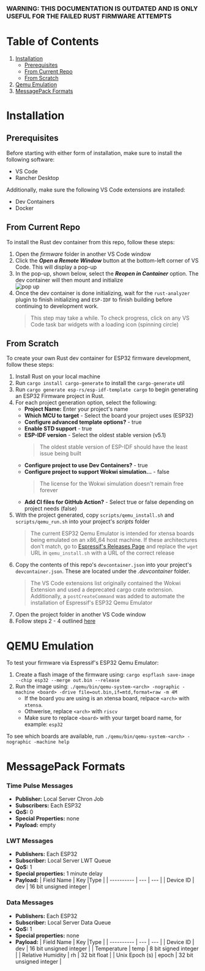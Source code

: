 ### WARNING: THIS DOCUMENTATION IS OUTDATED AND IS ONLY USEFUL FOR THE FAILED RUST FIRMWARE ATTEMPTS

# Table of Contents
1. [Installation](#installation)
    - [Prerequisites](#prerequisites)
    - [From Current Repo](#from-current-repo)
    - [From Scratch](#from-scratch)
2. [Qemu Emulation](#qemu-emulation)
3. [MessagePack Formats](#messagepack-formats)

# Installation
## Prerequisites
Before starting with either form of installation, make sure to install the following software:
- VS Code
- Rancher Desktop

Additionally, make sure the following VS Code extensions are installed:
- Dev Containers 
- Docker

## From Current Repo
To install the Rust dev container from this repo, follow these steps:
1. Open the *firmware* folder in another VS Code window
2. Click the ***Open a Remote Window*** button at the bottom-left corner of VS Code. This will display a pop-up
3. In the pop-up, shown below, select the ***Reopen in Container*** option. The dev container will then mount and initialize   
    ![pop up](./pics/pop-up.png)
4. Once the dev container is done initializing, wait for the `rust-analyzer` plugin to finish initializing and `ESP-IDF` to finish building before continuing to development work. 
    > This step may take a while. To check progress, click on any VS Code task bar widgets with a loading icon (spinning circle)

## From Scratch
To create your own Rust dev container for ESP32 firmware development, follow these steps:
1. Install Rust on your local machine
2. Run `cargo install cargo-generate` to install the `cargo-generate` util
3. Run `cargo generate esp-rs/esp-idf-template cargo` to begin generating an ESP32 Firmware project in Rust. 
4. For each project generation option, select the following:
    - **Project Name:** Enter your project's name
    - **Which MCU to target** - Select the board your project uses (ESP32)
    - **Configure advanced template options?** - true
    - **Enable STD support** - true
    - **ESP-IDF version** - Select the oldest stable version (v5.1) 
        > The oldest stable version of ESP-IDF should have the least issue being built
    - **Configure project to use Dev Containers?** - true
    - **Configure project to support Wokwi simulation...** - false
        > The license for the Wokwi simulation doesn't remain free forever
    - **Add CI files for GitHub Action?** - Select true or false depending on project needs (false)
5. With the project generated, copy `scripts/qemu_install.sh` and `scripts/qemu_run.sh` into your project's *scripts* folder
    > The current ESP32 Qemu Emulator is intended for xtensa boards being emulated on an x86_64 host machine. If these architectures don't match, go to [Espressif's Releases Page](https://github.com/espressif/qemu/releases) and replace the `wget` URL in `qemu_install.sh` with a URL of the correct release
6. Copy the contents of this repo's `devcontainer.json` into your project's `devcontainer.json`. These are located under the *.devcontainer* folder.
    > The VS Code extensions list originally contained the Wokwi Extension and used a deprecated cargo crate extension. Additionally, a `postCreateCommand` was added to automate the installation of Espressif's ESP32 Qemu Emulator
7. Open the project folder in another VS Code window
8. Follow steps 2 - 4 outlined [here](#from-current-repo)

# QEMU Emulation
To test your firmware via Espressif's ESP32 Qemu Emulator:
1. Create a flash image of the firmware using: `cargo espflash save-image --chip esp32 --merge out.bin --release`
2. Run the image using: `./qemu/bin/qemu-system-<arch> -nographic -machine <board> -drive file=out.bin,if=mtd,format=raw -m 4M`
    - If the board you are using is an xtensa board, relpace `<arch>` with `xtensa`. 
    - Othwerise, replace `<arch>` with `riscv`
    - Make sure to replace `<board>` with your target board name, for example: `esp32`

To see which boards are available, run `./qemu/bin/qemu-system-<arch> -nographic -machine help`

# MessagePack Formats
### Time Pulse Messages
- **Publisher:** Local Server Chron Job
- **Subscribers:** Each ESP32
- **QoS:** 0
- **Special Properties:** none
- **Payload:** empty

### LWT Messages
- **Publishers:** Each ESP32
- **Subscriber:** Local Server LWT Queue
- **QoS:** 1
- **Special properties:** 1 minute delay
- **Payload:**
    | Field Name | Key |Type | 
    | ---------- | --- | --- |
    | Device ID  | dev | 16 bit unsigned integer |

### Data Messages
- **Publishers:** Each ESP32
- **Subscriber:** Local Server Data Queue
- **QoS:** 1
- **Special properties:** none
- **Payload:**
    | Field Name | Key |Type | 
    | ---------- | --- | --- |
    | Device ID | dev | 16 bit unsigned integer |
    | Temperature | temp | 8 bit signed integer |
    | Relative Humidity | rh | 32 bit float |
    | Unix Epoch (s) | epoch | 32 bit unsigned integer |